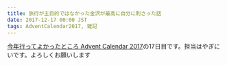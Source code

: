 ```yaml
---
title: 旅行が主目的ではなかった金沢が最高に自分に刺さった話
date: 2017-12-17 00:00 JST
tags: AdventCalendar2017, 雑記
---
```


[今年行ってよかったところ Advent Calendar 2017](https://adventar.org/calendars/2241)の17日目です。担当はやぎにいです。よろしくお願いします